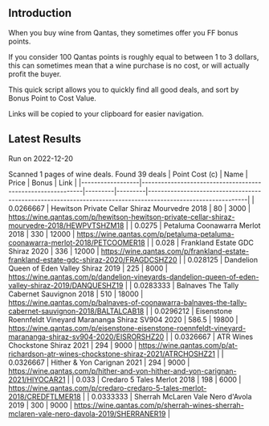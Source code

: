 ## Introduction

When you buy wine from Qantas, they sometimes offer you FF bonus points. 

If you consider 100 Qantas points is roughly equal to between 1 to 3 dollars, this can sometimes mean that a wine purchase is no cost, or will actually profit the buyer.

This quick script allows you to quickly find all good deals, and sort by Bonus Point to Cost Value.

Links will be copied to your clipboard for easier navigation.

## Latest Results

Run on 2022-12-20

Scanned 1 pages of wine deals.
Found 39 deals
|   Point Cost (c) | Name                                                       |   Price |   Bonus | Link                                                                                                        |
|------------------|------------------------------------------------------------|---------|---------|-------------------------------------------------------------------------------------------------------------|
|        0.0266667 | Hewitson Private Cellar Shiraz Mourvedre 2018              |    80   |    3000 | https://wine.qantas.com/p/hewitson-hewitson-private-cellar-shiraz-mourvedre-2018/HEWPVTSHZM18               |
|        0.0275    | Petaluma Coonawarra Merlot 2018                            |   330   |   12000 | https://wine.qantas.com/p/petaluma-petaluma-coonawarra-merlot-2018/PETCOOMER18                              |
|        0.028     | Frankland Estate GDC Shiraz 2020                           |   336   |   12000 | https://wine.qantas.com/p/frankland-estate-frankland-estate-gdc-shiraz-2020/FRAGDCSHZ20                     |
|        0.028125  | Dandelion Queen of Eden Valley Shiraz 2019                 |   225   |    8000 | https://wine.qantas.com/p/dandelion-vineyards-dandelion-queen-of-eden-valley-shiraz-2019/DANQUESHZ19        |
|        0.0283333 | Balnaves The Tally Cabernet Sauvignon 2018                 |   510   |   18000 | https://wine.qantas.com/p/balnaves-of-coonawarra-balnaves-the-tally-cabernet-sauvignon-2018/BALTALCAB18     |
|        0.0296212 | Eisenstone Roennfeldt Vineyard Marananga Shiraz SV904 2020 |   586.5 |   19800 | https://wine.qantas.com/p/eisenstone-eisenstone-roennfeldt-vineyard-marananga-shiraz-sv904-2020/EISRORSHZ20 |
|        0.0326667 | ATR Wines Chockstone Shiraz 2021                           |   294   |    9000 | https://wine.qantas.com/p/at-richardson-atr-wines-chockstone-shiraz-2021/ATRCHOSHZ21                        |
|        0.0326667 | Hither & Yon Carignan 2021                                 |   294   |    9000 | https://wine.qantas.com/p/hither-and-yon-hither-and-yon-carignan-2021/HIYOCAR21                             |
|        0.033     | Credaro 5 Tales Merlot 2018                                |   198   |    6000 | https://wine.qantas.com/p/credaro-credaro-5-tales-merlot-2018/CREDFTLMER18                                  |
|        0.0333333 | Sherrah McLaren Vale Nero d'Avola 2019                     |   300   |    9000 | https://wine.qantas.com/p/sherrah-wines-sherrah-mclaren-vale-nero-davola-2019/SHERRANER19                   |

